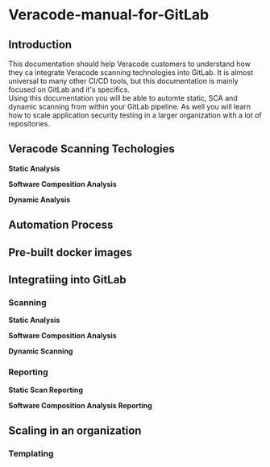 # Veracode-manual-for-GitLab



## Introduction  
This documentation should help Veracode customers to understand how they ca integrate Veracode scanning technologies into GitLab. It is almost universal to many other CI/CD tools, but this documentation is mainly focused on GitLab and it's specifics.  
Using this documentation you will be able to automte static, SCA and dynamic scanning from within your GitLab pipeline. As well you will learn how to scale application security testing in a larger organization with a lot of repositories. 


## Veracode Scanning Techologies
**Static Analysis**

**Software Composition Analysis**

**Dynamic Analysis**


## Automation Process


## Pre-built docker images


## Integratiing into GitLab

### Scanning  
**Static Analysis**

**Software Composition Analysis**

**Dynamic Scanning**

### Reporting
**Static Scan Reporting**

**Software Composition Analysis Reporting**


## Scaling in an organization

### Templating



